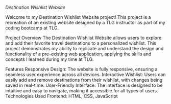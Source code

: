 *Destination Wishlist Website*

Welcome to my Destination Wishlist Website project! This project is a recreation of an existing website designed by a TLG instructor as part of my coding bootcamp at TLG.

Project Overview
The Destination Wishlist Website allows users to explore and add their favorite travel destinations to a personalized wishlist. This project demonstrates my ability to replicate and understand the design and functionality of a pre-existing web application, applying the skills and concepts I learned during my time at TLG.

Features
Responsive Design: The website is fully responsive, ensuring a seamless user experience across all devices.
Interactive Wishlist: Users can easily add and remove destinations from their wishlist, with changes being saved in real-time.
User-Friendly Interface: The interface is designed to be intuitive and easy to navigate, making it accessible for all types of users.
Technologies Used
Frontend: HTML, CSS, JavaScript
